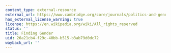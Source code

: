 ```yaml
---
content_type: external-resource
external_url: https://www.cambridge.org/core/journals/politics-and-gender/article/finding-gender/F0B1AA2B62FBA67A1DFC5A15B6BD56F8
has_external_license_warning: true
license: https://en.wikipedia.org/wiki/All_rights_reserved
status: ''
title: Finding Gender
uid: 26a21cb4-f29c-40bb-b515-b3ab79d0dc72
wayback_url: ''
---
```


